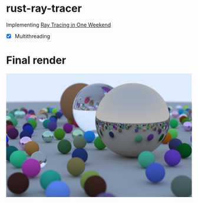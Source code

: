 # rust-ray-tracer

Implementing [Ray Tracing in One Weekend](https://raytracing.github.io/books/RayTracingInOneWeekend.html)

- [x] Multithreading

# Final render
![](image.png)